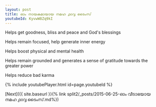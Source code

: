 ```yaml
---
layout: post
title: ഓം നായകമായായ നമഹ ൧൦൮ ടൈംസ്
youtubeId: KyvwW8Zq9kI
---
```

 
 
Helps get goodness, bliss and peace and God's blessings
 
Helps remain focused, help generate inner energy 
 
Helps boost physical and mental health 
 
Helps remain grounded and generates a sense of gratitude towards the greater power 
 
Helps reduce bad karma
 
 
 
 


{% include youtubePlayer.html id=page.youtubeId %}
 
[Next]({{ site.baseurl }}{% link  split2/_posts/2015-06-25-ഓം വീടാഭയായ നമഹ ൧൦൮ ടൈംസ്.md%})
 
